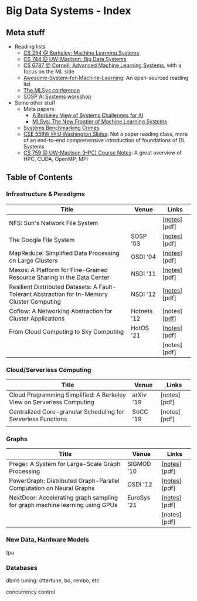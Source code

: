 # Big Data Systems - Index

## Meta stuff

* Reading lists
  * [CS 294 @ Berkeley: Machine Learning Systems](https://ucbrise.github.io/cs294-ai-sys-fa19/)
  * [CS 744 @ UW-Madison: Big Data Systems](http://pages.cs.wisc.edu/\~shivaram/cs744-fa20/)
  * [CS 6787 @ Cornell: Advanced Machine Learning Systems](https://www.cs.cornell.edu/courses/cs6787/2020fa/), with a focus on the ML side
  * [Awesome-System-for-Machine-Learning](https://github.com/HuaizhengZhang/Awesome-System-for-Machine-Learning): An open-sourced reading list
  * [The MLSys conference](https://mlsys.org)
  * [SOSP AI Systems workshop](http://learningsys.org/sosp19/acceptedpapers.html)
* Some other stuff
  * Meta papers
    * [A Berkeley View of Systems Challenges for AI](https://thodrek.github.io/CS839\_spring18/papers/EECS-2017-159.pdf)
    * [MLSys: The New Frontier of Machine Learning Systems](https://arxiv.org/pdf/1904.03257.pdf)
  * [Systems Benchmarking Crimes](https://www.cse.unsw.edu.au/\~gernot/benchmarking-crimes.html)
  * [CSE 559W @ U Washington Slides](http://dlsys.cs.washington.edu/schedule): Not a paper reading class, more of an end-to-end comprehensive introduction of foundations of DL Systems
  * [CS 759 @ UW-Madison (HPC) Course Notes](../cs759-hpc-course-notes/): A great overview of HPC, CUDA, OpenMP, MPI

## Table of Contents



### Infrastructure & Paradigms

| Title                                                                                        | Venue       | Links                                                                                                             |
| -------------------------------------------------------------------------------------------- | ----------- | ----------------------------------------------------------------------------------------------------------------- |
| NFS: Sun's Network File System                                                               |             | \[[notes](../../operating-systems/index/nfs-suns-network-file-system.md)] \[pdf]                                  |
| The Google File System                                                                       | SOSP '03    | \[[notes](the-google-file-system.md)] \[pdf]                                                                      |
| MapReduce: Simplified Data Processing on Large Clusters                                      | OSDI '04    | \[[notes](mapreduce-simplified-data-processing-on-large-clusters.md)] \[pdf]                                      |
| Mesos: A Platform for Fine-Grained Resource Sharing in the Data Center                       | NSDI '11    | \[[notes](mesos-a-platform-for-fine-grained-resource-sharing-in-the-data-center.md)] \[pdf]                       |
| Resilient Distributed Datasets: A Fault-Tolerant Abstraction for In-Memory Cluster Computing | NSDI '12    | \[[notes](resilient-distributed-datasets-a-fault-tolerant-abstraction-for-in-memory-cluster-computing.md)] \[pdf] |
| Coflow: A Networking Abstraction for Cluster Applications                                    | Hotnets '12 | \[notes] \[[pdf](https://conferences.sigcomm.org/hotnets/2012/papers/hotnets12-final51.pdf)]                      |
| From Cloud Computing to Sky Computing                                                        | HotOS '21   | \[[notes](from-cloud-computing-to-sky-computing.md)] \[pdf]                                                       |
|                                                                                              |             | \[notes] \[pdf]                                                                                                   |



### Cloud/Serverless Computing

| Title                                                                 | Venue     | Links           |
| --------------------------------------------------------------------- | --------- | --------------- |
| Cloud Programming Simplified: A Berkeley View on Serverless Computing | arXiv '19 | \[notes] \[pdf] |
| Centralized Core-granular Scheduling for Serverless Functions         | SoCC '19  | \[notes] \[pdf] |
|                                                                       |           |                 |



### Graphs

| Title                                                                       | Venue       | Links                                                                                     |
| --------------------------------------------------------------------------- | ----------- | ----------------------------------------------------------------------------------------- |
| Pregel: A System for Large-Scale Graph Processing                           | SIGMOD '10  | \[[notes](pregel-a-system-for-large-scale-graph-processing.md)] \[pdf]                    |
| PowerGraph: Distributed Graph-Parallel Computation on Neural Graphs         | OSDI '12    | \[[notes](powergraph-distributed-graph-parallel-computation-on-natural-graphs.md)] \[pdf] |
| NextDoor: Accelerating graph sampling for graph machine learning using GPUs | EuroSys '21 | \[[notes](accelerating-graph-sampling-for-graph-machine-learning-using-gpus.md)] \[pdf]   |
|                                                                             |             | \[notes] \[pdf]                                                                           |

### New Data, Hardware Models

tpu

### Databases

dbms tuning: ottertune, bo, rembo, etc

concurrency control



